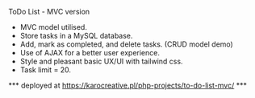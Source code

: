ToDo List - MVC version

- MVC model utilised.
- Store tasks in a MySQL database.
- Add, mark as completed, and delete tasks. (CRUD model demo)
- Use of AJAX for a better user experience.
- Style and pleasant basic UX/UI with tailwind css.
- Task limit = 20.

*** deployed at https://karocreative.pl/php-projects/to-do-list-mvc/ ***
